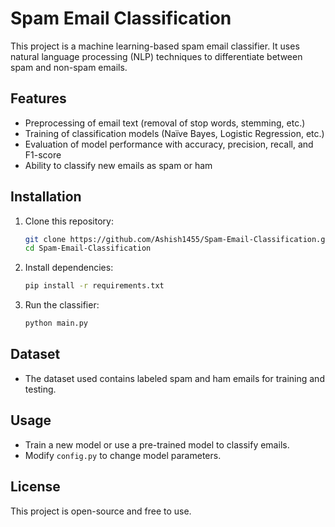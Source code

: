 # Spam Email Classification

This project is a machine learning-based spam email classifier. It uses natural language processing (NLP) techniques to differentiate between spam and non-spam emails.

## Features
- Preprocessing of email text (removal of stop words, stemming, etc.)
- Training of classification models (Naïve Bayes, Logistic Regression, etc.)
- Evaluation of model performance with accuracy, precision, recall, and F1-score
- Ability to classify new emails as spam or ham

## Installation
1. Clone this repository:
   ```sh
   git clone https://github.com/Ashish1455/Spam-Email-Classification.git
   cd Spam-Email-Classification
   ```
2. Install dependencies:
   ```sh
   pip install -r requirements.txt
   ```
3. Run the classifier:
   ```sh
   python main.py
   ```

## Dataset
- The dataset used contains labeled spam and ham emails for training and testing.

## Usage
- Train a new model or use a pre-trained model to classify emails.
- Modify `config.py` to change model parameters.

## License
This project is open-source and free to use.

